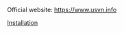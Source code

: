 Official website: https://www.usvn.info 

[Installation](https://github.com/usvn/usvn/wiki/Installation)
